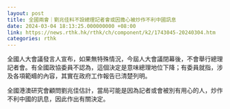 ```yaml
---
layout: post
title: 全國兩會｜劉兆佳料不設總理記者會或因擔心被炒作不利中國訊息
date: 2024-03-04 18:13:25.000000000 +08:00
link: https://news.rthk.hk/rthk/ch/component/k2/1743045-20240304.htm
categories: rthk
---
```


全國人大會議發言人宣布，如果無特殊情況，今屆人大會議閉幕後，不會舉行總理記者會。有全國政協委員不認為，這個決定是意味總理地位下降；有委員就指，涉及各項範疇的內容，其實在政府工作報告已清楚列明。

全國港澳研究會顧問劉兆佳估計，當局可能是因為記者或會被別有用心的人，炒作不利中國的訊息，因此作出有關決定。
